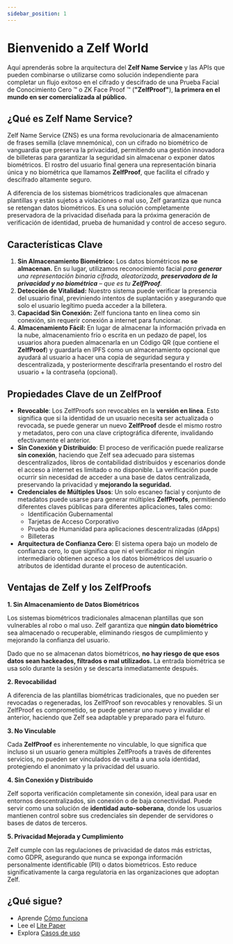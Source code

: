 ```yaml
---
sidebar_position: 1
---
```


# Bienvenido a Zelf World

Aquí aprenderás sobre la arquitectura del **Zelf Name Service** y las APIs que pueden combinarse o utilizarse como solución independiente para completar un flujo exitoso en el cifrado y descifrado de una Prueba Facial de Conocimiento Cero ™ o ZK Face Proof ™ (**"ZelfProof"**), **la primera en el mundo en ser comercializada al público.**

## ¿Qué es Zelf Name Service?

Zelf Name Service (ZNS) es una forma revolucionaria de almacenamiento de frases semilla (clave mnemónica), con un cifrado no biométrico de vanguardia que preserva la privacidad, permitiendo una gestión innovadora de billeteras para garantizar la seguridad sin almacenar o exponer datos biométricos. El rostro del usuario final genera una representación binaria única y no biométrica que llamamos **ZelfProof**, que facilita el cifrado y descifrado altamente seguro.

A diferencia de los sistemas biométricos tradicionales que almacenan plantillas y están sujetos a violaciones o mal uso, Zelf garantiza que nunca se retengan datos biométricos. Es una solución completamente preservadora de la privacidad diseñada para la próxima generación de verificación de identidad, prueba de humanidad y control de acceso seguro.

## Características Clave

1. **Sin Almacenamiento Biométrico:** Los datos biométricos **no se almacenan.** En su lugar, utilizamos reconocimiento facial _para **generar** una representación binaria cifrada, aleatorizada, **preservadora de la privacidad y no biométrica** – que es tu **ZelfProof**._
2. **Detección de Vitalidad:** Nuestro sistema puede verificar la presencia del usuario final, previniendo intentos de suplantación y asegurando que solo el usuario legítimo pueda acceder a la billetera.
3. **Capacidad Sin Conexión:** Zelf funciona tanto en línea como sin conexión, sin requerir conexión a internet para funcionar.
4. **Almacenamiento Fácil:** En lugar de almacenar la información privada en la nube, almacenamiento frío o escrita en un pedazo de papel, los usuarios ahora pueden almacenarla en un Código QR (que contiene el **ZelfProof**) y guardarla en IPFS como un almacenamiento opcional que ayudará al usuario a hacer una copia de seguridad segura y descentralizada, y posteriormente descifrarla presentando el rostro del usuario + la contraseña (opcional).

## Propiedades Clave de un ZelfProof

* **Revocable**: Los ZelfProofs son revocables en la **versión en línea**. Esto significa que si la identidad de un usuario necesita ser actualizada o revocada, se puede generar un nuevo **ZelfProof** desde el mismo rostro y metadatos, pero con una clave criptográfica diferente, invalidando efectivamente el anterior.
* **Sin Conexión y Distribuido**: El proceso de verificación puede realizarse **sin conexión**, haciendo que Zelf sea adecuado para sistemas descentralizados, libros de contabilidad distribuidos y escenarios donde el acceso a internet es limitado o no disponible. La verificación puede ocurrir sin necesidad de acceder a una base de datos centralizada, preservando la privacidad y **mejorando la seguridad.**
* **Credenciales de Múltiples Usos**: Un solo escaneo facial y conjunto de metadatos puede usarse para generar múltiples **ZelfProofs**, permitiendo diferentes claves públicas para diferentes aplicaciones, tales como:  
  * Identificación Gubernamental  
  * Tarjetas de Acceso Corporativo  
  * Prueba de Humanidad para aplicaciones descentralizadas (dApps)  
  * Billeteras
* **Arquitectura de Confianza Cero**: El sistema opera bajo un modelo de confianza cero, lo que significa que ni el verificador ni ningún intermediario obtienen acceso a los datos biométricos del usuario o atributos de identidad durante el proceso de autenticación.

## Ventajas de Zelf y los ZelfProofs

**1. Sin Almacenamiento de Datos Biométricos**

Los sistemas biométricos tradicionales almacenan plantillas que son vulnerables al robo o mal uso. Zelf garantiza que **ningún dato biométrico** sea almacenado o recuperable, eliminando riesgos de cumplimiento y mejorando la confianza del usuario.

Dado que no se almacenan datos biométricos, **no hay riesgo de que esos datos sean hackeados, filtrados o mal utilizados.** La entrada biométrica se usa solo durante la sesión y se descarta inmediatamente después.

**2. Revocabilidad**

A diferencia de las plantillas biométricas tradicionales, que no pueden ser revocadas o regeneradas, los ZelfProof son revocables y renovables. Si un ZelfProof es comprometido, se puede generar uno nuevo y invalidar el anterior, haciendo que Zelf sea adaptable y preparado para el futuro.

**3. No Vinculable**

Cada **ZelfProof** es inherentemente no vinculable, lo que significa que incluso si un usuario genera múltiples ZelfProofs a través de diferentes servicios, no pueden ser vinculados de vuelta a una sola identidad, protegiendo el anonimato y la privacidad del usuario.

**4. Sin Conexión y Distribuido**

Zelf soporta verificación completamente sin conexión, ideal para usar en entornos descentralizados, sin conexión o de baja conectividad. Puede servir como una solución de **identidad auto-soberana**, donde los usuarios mantienen control sobre sus credenciales sin depender de servidores o bases de datos de terceros.

**5. Privacidad Mejorada y Cumplimiento**

Zelf cumple con las regulaciones de privacidad de datos más estrictas, como GDPR, asegurando que nunca se exponga información personalmente identificable (PII) o datos biométricos. Esto reduce significativamente la carga regulatoria en las organizaciones que adoptan Zelf.

## ¿Qué sigue?

- Aprende [Cómo funciona](./empezar/como-funciona)
- Lee el [Lite Paper](./empezar/lite-paper)
- Explora [Casos de uso](./empezar/casos-de-uso)
